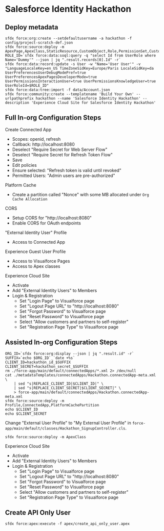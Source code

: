 # Salesforce Identity Hackathon

## Deploy metadata ##
```
sfdx force:org:create --setdefaultusername -a hackathon -f config/project-scratch-def.json
sfdx force:source:deploy -m ApexPage,ApexClass,StaticResource,CustomObject,Role,PermissionSet,CustomLabel,Translations
ROLE_ID=`sfdx force:data:soql:query -q "select Id from UserRole where Name='Dummy'" --json | jq ".result.records[0].Id" -r`
sfdx force:data:record:update -s User -w "Name='User User'" -v "LanguageLocaleKey=en_US TimeZoneSidKey=Europe/Paris LocaleSidKey=da UserPreferencesUserDebugModePref=true UserPreferencesApexPagesDeveloperMode=true UserPermissionsInteractionUser=true UserPermissionsKnowledgeUser=true UserRoleId=$ROLE_ID"
sfdx force:data:tree:import -f data/Account.json
sfdx force:community:create --templatename 'Build Your Own' --urlpathprefix hackathon --name 'Salesforce Identity Hackathon' --description 'Experience Cloud Site for Salesforce Identity Hackathon'
```

## Full In-org Configuration Steps ##
Create Connected App
- Scopes: openid, refresh
- Callback: http://localhost:8080
- Deselect "Require Secret for Web Server Flow"
- Deselect "Require Secret for Refresh Token Flow"
- Save
- Edit policies
- Ensure selected: "Refresh token is valid until revoked"
- Permitted Users: "Admin users are pre-authorized"

Platform Cache
- Create a partition called "Nonce" with some MB allocated under `Org Cache Allocation`

CORS
- Setup CORS for "http://localhost:8080"
- Enable CORS for OAuth endpoints

"External Identity User" Profile
- Access to Connected App

Experience Guest User Profile
- Access to Visualforce Pages
- Access to Apex classes

Experience Cloud Site
- Activate
- Add "External Identity Users" to Members
- Login & Registration
    - Set "Login Page" to Visualforce page
    - Set "Logout Page URL" to "http://localhost:8080"
    - Set "Forgot Password" to Visualforce page
    - Set "Reset Password" to Visualforce page
    - Select "Allow customers and partners to self-register"
    - Set "Registration Page Type" to Visualforce page

## Assisted In-org Configuration Steps ##
```
ORG_ID=`sfdx force:org:display --json | jq ".result.id" -r`
SUFFIX=`echo $ORG_ID`_`date +%s`
CLIENT_ID=hackathon_id_$SUFFIX
CLIENT_SECRET=hackathon_secret_$SUFFIX
rm ./force-app/main/default/connectedApps/*.xml 2> /dev/null
cat ./metadataTemplates/connectedApps/Hackathon.connectedApp-meta.xml \
    | sed "s|REPLACE_CLIENT_ID|$CLIENT_ID|" \
    | sed "s|REPLACE_CLIENT_SECRET|$CLIENT_SECRET|" \
    > force-app/main/default/connectedApps/Hackathon.connectedApp-meta.xml
sfdx force:source:deploy -m Profile,ConnectedApp,PlatformCachePartition
echo $CLIENT_ID
echo $CLIENT_SECRET
```

Change "External User Profile" to "My External User Profile" in `force-app/main/default/classes/Hackathon_SignupController.cls`.

```
sfdx force:source:deploy -m ApexClass
```

Experience Cloud Site
- Activate
- Add "External Identity Users" to Members
- Login & Registration
    - Set "Login Page" to Visualforce page
    - Set "Logout Page URL" to "http://localhost:8080"
    - Set "Forgot Password" to Visualforce page
    - Set "Reset Password" to Visualforce page
    - Select "Allow customers and partners to self-register"
    - Set "Registration Page Type" to Visualforce page

## Create API Only User ##
```
sfdx force:apex:execute -f apex/create_api_only_user.apex
```
